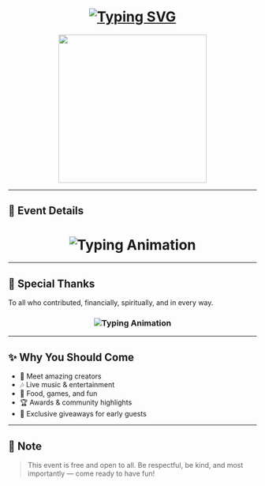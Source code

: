 <h1 align="center">
  <a href="https://git.io/typing-svg">
    <img src="https://readme-typing-svg.herokuapp.com?font=Black+Ops+One&size=60&pause=500&color=FF1493&center=true&vCenter=true&width=1000&height=150&lines=🌟+YOU'RE+INVITED!;🎉+A+SPECIAL+EVENT+IS+HERE;📆+SAVE+THE+DATE!" alt="Typing SVG" />
  </a>
</h1>

<p align="center">
  <img src="https://files.catbox.moe/1owkid.jpg" width="300" />
</p>

---

## 🎈 Event Details

<h1 align="center">
  <img src="https://readme-typing-svg.herokuapp.com?font=Fira+Code&size=30&duration=5000&pause=1000&color=00FF00&background=000000&center=true&vCenter=true&width=1000&lines=Mr+and+Mrs+Matheka+Invite+You;All+on+16th+August;As+they+celebrate+dowry+payment+event;At+Nthuluni+village;Machakos+County+in+Kenya🌎" alt="Typing Animation" />
</h1>

---

## 🎊 Special Thanks

To all who contributed, financially, spiritually, and in every way.

<h3 align="center">
  <img src="https://readme-typing-svg.herokuapp.com?font=Fira+Code&size=25&duration=5000&pause=1000&color=FFD700&background=000000&center=true&vCenter=true&width=800&lines=🌟+Celebrating+My+Parents;For+Their+Endless+Support!;📣+Brought+to+you+by+Makamesco+C.E.O;🙏+GOD+BLESS+YOU" alt="Typing Animation" />
</h3>

---

## ✨ Why You Should Come

- 💬 Meet amazing creators  
- 🎶 Live music & entertainment  
- 🍕 Food, games, and fun  
- 🏆 Awards & community highlights  
- 🎁 Exclusive giveaways for early guests  

---

## 🙏 Note

> This event is free and open to all. Be respectful, be kind, and most importantly — come ready to have fun!
